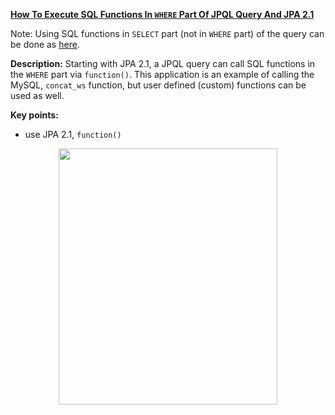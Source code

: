 **[How To Execute SQL Functions In `WHERE` Part Of JPQL Query And JPA 2.1](https://github.com/AnghelLeonard/Hibernate-SpringBoot/tree/master/HibernateSpringBootJpqlFunctionsParams)**

Note: Using SQL functions in `SELECT` part (not in `WHERE` part) of the query can be done as [here](https://github.com/AnghelLeonard/Hibernate-SpringBoot/tree/master/HibernateSpringBootJpqlFunctionsParams).

**Description:** Starting with JPA 2.1, a JPQL query can call SQL functions in the `WHERE` part via `function()`. This application is an example of calling the MySQL, `concat_ws` function, but user defined (custom) functions can be used as well.

**Key points:**
- use JPA 2.1, `function()` 

<a href="https://leanpub.com/java-persistence-performance-illustrated-guide"><p align="center"><img src="https://github.com/AnghelLeonard/Hibernate-SpringBoot/blob/master/Java%20Persistence%20Performance%20Illustrated%20Guide.jpg" height="410" width="350"/></p></a>
